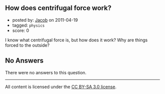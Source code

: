 ## How does centrifugal force work?

- posted by: [Jacob](https://stackexchange.com/users/-1/28-jacob) on 2011-04-19
- tagged: `physics`
- score: 0

I know what centrifugal force is, but how does it work? Why are things forced to the outside?

## No Answers

There were no answers to this question.


---

All content is licensed under the [CC BY-SA 3.0 license](https://creativecommons.org/licenses/by-sa/3.0/).
